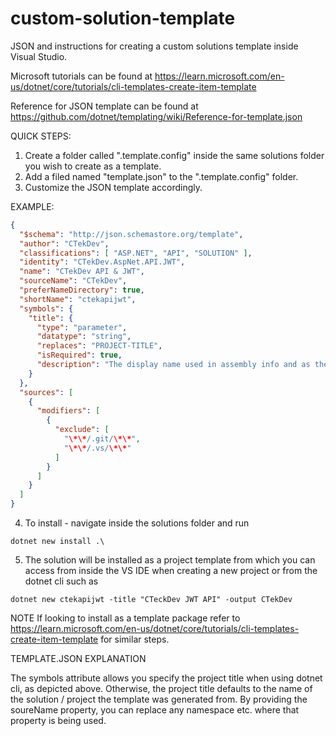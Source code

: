 # custom-solution-template
JSON and instructions for creating a custom solutions template inside Visual Studio.

Microsoft tutorials can be found at https://learn.microsoft.com/en-us/dotnet/core/tutorials/cli-templates-create-item-template

Reference for JSON template can be found at https://github.com/dotnet/templating/wiki/Reference-for-template.json

QUICK STEPS: 

1) Create a folder called ".template.config" inside the same solutions folder you wish to create as a template.
2) Add a filed named "template.json" to the ".template.config" folder.
3) Customize the JSON template accordingly.

EXAMPLE:

```json
{
  "$schema": "http://json.schemastore.org/template",
  "author": "CTekDev",
  "classifications": [ "ASP.NET", "API", "SOLUTION" ],
  "identity": "CTekDev.AspNet.API.JWT",
  "name": "CTekDev API & JWT",
  "sourceName": "CTekDev",
  "preferNameDirectory": true,
  "shortName": "ctekapijwt",
  "symbols": {
    "title": {
      "type": "parameter",
      "datatype": "string",
      "replaces": "PROJECT-TITLE",
      "isRequired": true,
      "description": "The display name used in assembly info and as the default website title"
    }
  },
  "sources": [
    {
      "modifiers": [
        {
          "exclude": [
            "\*\*/.git/\*\*",
            "\*\*/.vs/\*\*"
          ]
        }
      ]
    }
  ]
}
```

4) To install - navigate inside the solutions folder and run

```
dotnet new install .\
```
5) The solution will be installed as a project template from which you can access from inside the VS IDE when creating a new project or from the dotnet cli such as

```
dotnet new ctekapijwt -title "CTeckDev JWT API" -output CTekDev
```

NOTE
If looking to install as a template package refer to https://learn.microsoft.com/en-us/dotnet/core/tutorials/cli-templates-create-item-template for similar steps. 

TEMPLATE.JSON EXPLANATION

The symbols attribute allows you specify the project title when using dotnet cli, as depicted above. Otherwise, the project title defaults to the name of the solution / project the template was generated from. By providing the soureName property, you can replace any namespace etc. where that property is being used.  

